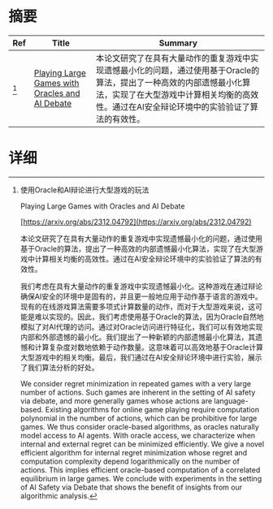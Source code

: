 # 摘要

| Ref | Title | Summary |
| --- | --- | --- |
| [^1] | [Playing Large Games with Oracles and AI Debate](https://arxiv.org/abs/2312.04792) | 本论文研究了在具有大量动作的重复游戏中实现遗憾最小化的问题，通过使用基于Oracle的算法，提出了一种高效的内部遗憾最小化算法，实现了在大型游戏中计算相关均衡的高效性。通过在AI安全辩论环境中的实验验证了算法的有效性。 |

# 详细

[^1]: 使用Oracle和AI辩论进行大型游戏的玩法

    Playing Large Games with Oracles and AI Debate

    [https://arxiv.org/abs/2312.04792](https://arxiv.org/abs/2312.04792)

    本论文研究了在具有大量动作的重复游戏中实现遗憾最小化的问题，通过使用基于Oracle的算法，提出了一种高效的内部遗憾最小化算法，实现了在大型游戏中计算相关均衡的高效性。通过在AI安全辩论环境中的实验验证了算法的有效性。

    

    我们考虑在具有大量动作的重复游戏中实现遗憾最小化。这种游戏在通过辩论确保AI安全的环境中是固有的，并且更一般地应用于动作基于语言的游戏中。现有的在线游戏算法需要多项式计算数量的动作，而对于大型游戏来说，这可能是难以实现的。因此，我们考虑使用基于Oracle的算法，因为Oracle自然地模拟了对AI代理的访问。通过对Oracle访问进行特征化，我们可以有效地实现内部和外部遗憾的最小化。我们提出了一种新颖的内部遗憾最小化算法，其遗憾和计算复杂度对数地依赖于动作数量。这意味着可以高效地基于Oracle计算大型游戏中的相关均衡。最后，我们通过在AI安全辩论环境中进行实验，展示了我们算法分析的好处。

    We consider regret minimization in repeated games with a very large number of actions. Such games are inherent in the setting of AI safety via debate, and more generally games whose actions are language-based. Existing algorithms for online game playing require computation polynomial in the number of actions, which can be prohibitive for large games.   We thus consider oracle-based algorithms, as oracles naturally model access to AI agents. With oracle access, we characterize when internal and external regret can be minimized efficiently. We give a novel efficient algorithm for internal regret minimization whose regret and computation complexity depend logarithmically on the number of actions. This implies efficient oracle-based computation of a correlated equilibrium in large games.   We conclude with experiments in the setting of AI Safety via Debate that shows the benefit of insights from our algorithmic analysis.
    

